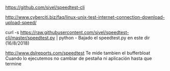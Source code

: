https://github.com/sivel/speedtest-cli

http://www.cyberciti.biz/faq/linux-unix-test-internet-connection-download-upload-speed/


curl -s https://raw.githubusercontent.com/sivel/speedtest-cli/master/speedtest.py | python -
Bajado el speedtest.py en este dir (16/8/2018)


http://www.dslreports.com/speedtest
Te mide tambien el bufferbloat
Cuando lo ejecutemos no cambiar de pestaña ni aplicación hasta que termine
